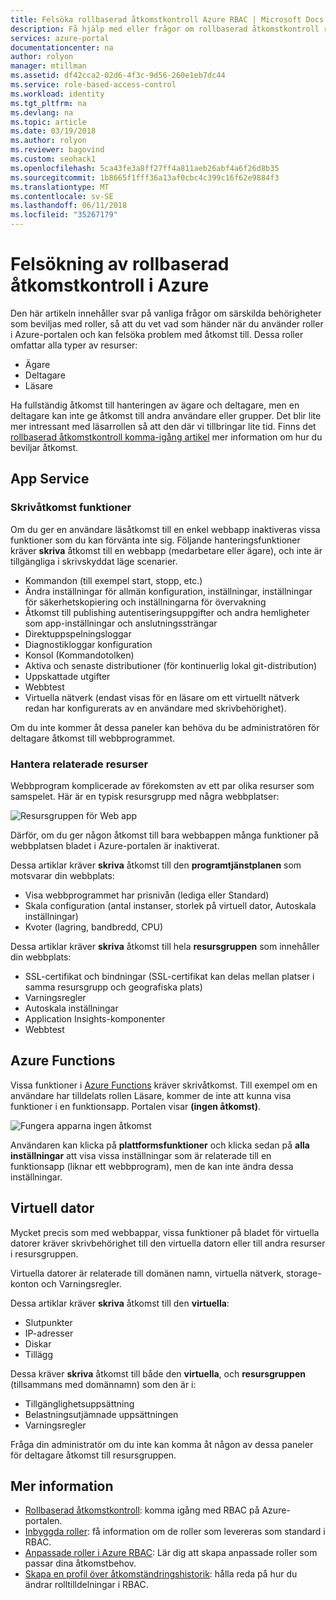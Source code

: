 ```yaml
---
title: Felsöka rollbaserad åtkomstkontroll Azure RBAC | Microsoft Docs
description: Få hjälp med eller frågor om rollbaserad åtkomstkontroll resurser.
services: azure-portal
documentationcenter: na
author: rolyon
manager: mtillman
ms.assetid: df42cca2-02d6-4f3c-9d56-260e1eb7dc44
ms.service: role-based-access-control
ms.workload: identity
ms.tgt_pltfrm: na
ms.devlang: na
ms.topic: article
ms.date: 03/19/2018
ms.author: rolyon
ms.reviewer: bagovind
ms.custom: seohack1
ms.openlocfilehash: 5ca43fe3a8ff27ff4a811aeb26abf4a6f26d8b35
ms.sourcegitcommit: 1b8665f1fff36a13af0cbc4c399c16f62e9884f3
ms.translationtype: MT
ms.contentlocale: sv-SE
ms.lasthandoff: 06/11/2018
ms.locfileid: "35267179"
---
```

# <a name="troubleshooting-azure-role-based-access-control"></a>Felsökning av rollbaserad åtkomstkontroll i Azure 

Den här artikeln innehåller svar på vanliga frågor om särskilda behörigheter som beviljas med roller, så att du vet vad som händer när du använder roller i Azure-portalen och kan felsöka problem med åtkomst till. Dessa roller omfattar alla typer av resurser:

* Ägare  
* Deltagare  
* Läsare  

Ha fullständig åtkomst till hanteringen av ägare och deltagare, men en deltagare kan inte ge åtkomst till andra användare eller grupper. Det blir lite mer intressant med läsarrollen så att den där vi tillbringar lite tid. Finns det [rollbaserad åtkomstkontroll komma-igång artikel](role-assignments-portal.md) mer information om hur du beviljar åtkomst.

## <a name="app-service"></a>App Service
### <a name="write-access-capabilities"></a>Skrivåtkomst funktioner
Om du ger en användare läsåtkomst till en enkel webbapp inaktiveras vissa funktioner som du kan förvänta inte sig. Följande hanteringsfunktioner kräver **skriva** åtkomst till en webbapp (medarbetare eller ägare), och inte är tillgängliga i skrivskyddat läge scenarier.

* Kommandon (till exempel start, stopp, etc.)
* Ändra inställningar för allmän konfiguration, inställningar, inställningar för säkerhetskopiering och inställningarna för övervakning
* Åtkomst till publishing autentiseringsuppgifter och andra hemligheter som app-inställningar och anslutningssträngar
* Direktuppspelningsloggar
* Diagnostikloggar konfiguration
* Konsol (Kommandotolken)
* Aktiva och senaste distributioner (för kontinuerlig lokal git-distribution)
* Uppskattade utgifter
* Webbtest
* Virtuella nätverk (endast visas för en läsare om ett virtuellt nätverk redan har konfigurerats av en användare med skrivbehörighet).

Om du inte kommer åt dessa paneler kan behöva du be administratören för deltagare åtkomst till webbprogrammet.

### <a name="dealing-with-related-resources"></a>Hantera relaterade resurser
Webbprogram komplicerade av förekomsten av ett par olika resurser som samspelet. Här är en typisk resursgrupp med några webbplatser:

![Resursgruppen för Web app](./media/troubleshooting/website-resource-model.png)

Därför, om du ger någon åtkomst till bara webbappen många funktioner på webbplatsen bladet i Azure-portalen är inaktiverat.

Dessa artiklar kräver **skriva** åtkomst till den **programtjänstplanen** som motsvarar din webbplats:  

* Visa webbprogrammet har prisnivån (lediga eller Standard)  
* Skala configuration (antal instanser, storlek på virtuell dator, Autoskala inställningar)  
* Kvoter (lagring, bandbredd, CPU)  

Dessa artiklar kräver **skriva** åtkomst till hela **resursgruppen** som innehåller din webbplats:  

* SSL-certifikat och bindningar (SSL-certifikat kan delas mellan platser i samma resursgrupp och geografiska plats)  
* Varningsregler  
* Autoskala inställningar  
* Application Insights-komponenter  
* Webbtest  

## <a name="azure-functions"></a>Azure Functions
Vissa funktioner i [Azure Functions](../azure-functions/functions-overview.md) kräver skrivåtkomst. Till exempel om en användare har tilldelats rollen Läsare, kommer de inte att kunna visa funktioner i en funktionsapp. Portalen visar **(ingen åtkomst)**.

![Fungera apparna ingen åtkomst](./media/troubleshooting/functionapps-noaccess.png)

Användaren kan klicka på **plattformsfunktioner** och klicka sedan på **alla inställningar** att visa vissa inställningar som är relaterade till en funktionsapp (liknar ett webbprogram), men de kan inte ändra dessa inställningar.

## <a name="virtual-machine"></a>Virtuell dator
Mycket precis som med webbappar, vissa funktioner på bladet för virtuella datorer kräver skrivbehörighet till den virtuella datorn eller till andra resurser i resursgruppen.

Virtuella datorer är relaterade till domänen namn, virtuella nätverk, storage-konton och Varningsregler.

Dessa artiklar kräver **skriva** åtkomst till den **virtuella**:

* Slutpunkter  
* IP-adresser  
* Diskar  
* Tillägg  

Dessa kräver **skriva** åtkomst till både den **virtuella**, och **resursgruppen** (tillsammans med domännamn) som den är i:  

* Tillgänglighetsuppsättning  
* Belastningsutjämnade uppsättningen  
* Varningsregler  

Fråga din administratör om du inte kan komma åt någon av dessa paneler för deltagare åtkomst till resursgruppen.

## <a name="see-more"></a>Mer information
* [Rollbaserad åtkomstkontroll](role-assignments-portal.md): komma igång med RBAC på Azure-portalen.
* [Inbyggda roller](built-in-roles.md): få information om de roller som levereras som standard i RBAC.
* [Anpassade roller i Azure RBAC](custom-roles.md): Lär dig att skapa anpassade roller som passar dina åtkomstbehov.
* [Skapa en profil över åtkomständringshistorik](change-history-report.md): hålla reda på hur du ändrar rolltilldelningar i RBAC.

